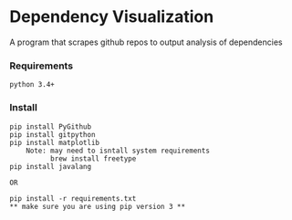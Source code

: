 # Dependency Visualization
A program that scrapes github repos to output analysis of dependencies
### Requirements
```
python 3.4+
```
### Install
```
pip install PyGithub
pip install gitpython
pip install matplotlib
    Note: may need to isntall system requirements 
          brew install freetype
pip install javalang

OR

pip install -r requirements.txt
** make sure you are using pip version 3 **
```